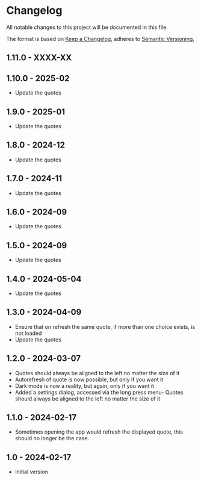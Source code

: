 # Changelog

All notable changes to this project will be documented in this file.

The format is based on [Keep a Changelog](https://keepachangelog.com/en/1.0.0/),
adheres to [Semantic Versioning](https://semver.org/spec/v2.0.0.html),

## 1.11.0 - XXXX-XX

## 1.10.0 - 2025-02

- Update the quotes

## 1.9.0 - 2025-01

- Update the quotes

## 1.8.0 - 2024-12

- Update the quotes

## 1.7.0 - 2024-11

- Update the quotes

## 1.6.0 - 2024-09

- Update the quotes

## 1.5.0 - 2024-09

- Update the quotes

## 1.4.0 - 2024-05-04

- Update the quotes

## 1.3.0 - 2024-04-09

- Ensure that on refresh the same quote, if more than one choice exists, is not loaded
- Update the quotes

## 1.2.0 - 2024-03-07

- Quotes should always be aligned to the left no matter the size of it
- Autorefresh of quote is now possible, but only if you want it
- Dark mode is now a reality, but again, only if you want it
- Added a settings dialog, accessed via the long press menu- Quotes should always be aligned to the left no matter the size of it

## 1.1.0 - 2024-02-17

- Sometimes opening the app would refresh the displayed quote, this should no longer be the case.

## 1.0 - 2024-02-17

- Initial version
